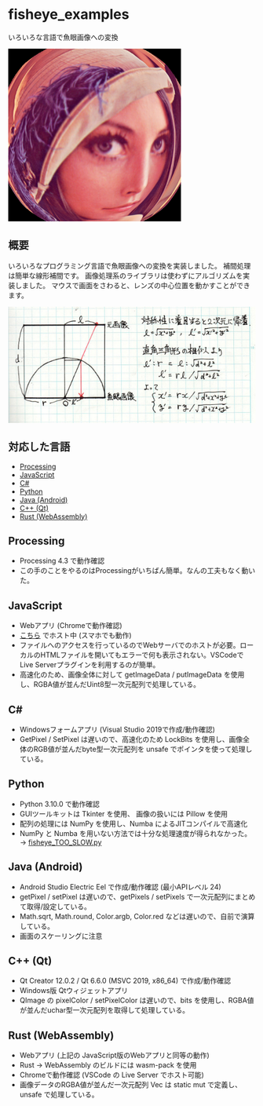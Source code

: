 # fisheye_examples
いろいろな言語で魚眼画像への変換

<img src="./fig1.png" width="352">

## 概要
いろいろなプログラミング言語で魚眼画像への変換を実装しました。
補間処理は簡単な線形補間です。
画像処理系のライブラリは使わずにアルゴリズムを実装しました。
マウスで画面をさわると、レンズの中心位置を動かすことができます。

![図](./fig2.jpg)

## 対応した言語
- [Processing](./fisheye_processing)
- [JavaScript](./fisheye_js)
- [C#](./fisheye_cs)
- [Python](./fisheye_python/)
- [Java (Android)](./fisheye_android/)
- [C++ (Qt)](./fisheye_qt/)
- [Rust (WebAssembly)](./fisheye_rust/)

## Processing
- Processing 4.3 で動作確認
- この手のことをやるのはProcessingがいちばん簡単。なんの工夫もなく動いた。

## JavaScript
- Webアプリ (Chromeで動作確認)
- [こちら](https://licheng.sakura.ne.jp/hatena15/fisheye_js/) でホスト中 (スマホでも動作)
- ファイルへのアクセスを行っているのでWebサーバでのホストが必要。ローカルのHTMLファイルを開いてもエラーで何も表示されない。VSCodeでLive Serverプラグインを利用するのが簡単。
- 高速化のため、画像全体に対して getImageData / putImageData を使用し、RGBA値が並んだUint8型一次元配列で処理している。

## C#
- Windowsフォームアプリ (Visual Studio 2019で作成/動作確認)
- GetPixel / SetPixel は遅いので、高速化のため LockBits を使用し、画像全体のRGB値が並んだbyte型一次元配列を unsafe でポインタを使って処理している。

## Python
- Python 3.10.0 で動作確認
- GUIツールキットは Tkinter を使用、 画像の扱いには Pillow を使用
- 配列の処理には NumPy を使用し、Numba によるJITコンパイルで高速化
- NumPy と Numba を用いない方法では十分な処理速度が得られなかった。→ [fisheye_TOO_SLOW.py](./fisheye_python/fisheye_TOO_SLOW.py)

## Java (Android)
- Android Studio Electric Eel で作成/動作確認 (最小APIレベル 24)
- getPixel / setPixel は遅いので、getPixels / setPixels で一次元配列にまとめて取得/設定している。
- Math.sqrt, Math.round, Color.argb, Color.red などは遅いので、自前で演算している。
- 画面のスケーリングに注意

## C++ (Qt)
- Qt Creator 12.0.2 / Qt 6.6.0 (MSVC 2019, x86_64) で作成/動作確認
- Windows版 Qtウィジェットアプリ
- QImage の pixelColor / setPixelColor は遅いので、bits を使用し、RGBA値が並んだuchar型一次元配列を取得して処理している。

## Rust (WebAssembly)
- Webアプリ (上記の JavaScript版のWebアプリと同等の動作)
- Rust → WebAssembly のビルドには wasm-pack を使用
- Chromeで動作確認 (VSCode の Live Server でホスト可能)
- 画像データのRGBA値が並んだ一次元配列 Vec<u8> は static mut で定義し、unsafe で処理している。
